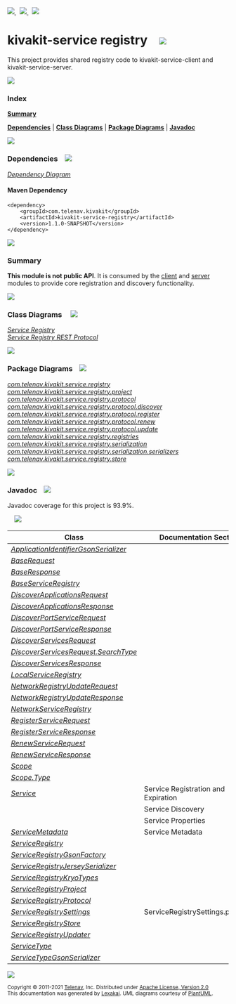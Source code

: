 [//]: # (start-user-text)

<a href="https://www.kivakit.org">
<img src="https://www.kivakit.org/images/web-32.png" srcset="https://www.kivakit.org/images/web-32-2x.png 2x"/>
</a>
&nbsp;
<a href="https://twitter.com/openkivakit">
<img src="https://www.kivakit.org/images/twitter-32.png" srcset="https://www.kivakit.org/images/twitter-32-2x.png 2x"/>
</a>
&nbsp;
<a href="https://kivakit.zulipchat.com">
<img src="https://www.kivakit.org/images/zulip-32.png" srcset="https://www.kivakit.org/images/zulip-32-2x.png 2x"/>
</a>

[//]: # (end-user-text)

# kivakit-service registry &nbsp;&nbsp; <img src="https://www.kivakit.org/images/log-32.png" srcset="https://www.kivakit.org/images/log-32-2x.png 2x"/>

This project provides shared registry code to kivakit-service-client and kivakit-service-server.

<img src="https://www.kivakit.org/images/horizontal-line-512.png" srcset="https://www.kivakit.org/images/horizontal-line-512-2x.png 2x"/>

### Index

[**Summary**](#summary)  

[**Dependencies**](#dependencies) | [**Class Diagrams**](#class-diagrams) | [**Package Diagrams**](#package-diagrams) | [**Javadoc**](#javadoc)

<img src="https://www.kivakit.org/images/horizontal-line-512.png" srcset="https://www.kivakit.org/images/horizontal-line-512-2x.png 2x"/>

### Dependencies <a name="dependencies"></a> &nbsp;&nbsp; <img src="https://www.kivakit.org/images/dependencies-32.png" srcset="https://www.kivakit.org/images/dependencies-32-2x.png 2x"/>

[*Dependency Diagram*](https://www.kivakit.org/1.1.0-SNAPSHOT/lexakai/kivakit-extensions/kivakit-service/registry/documentation/diagrams/dependencies.svg)

#### Maven Dependency

    <dependency>
        <groupId>com.telenav.kivakit</groupId>
        <artifactId>kivakit-service-registry</artifactId>
        <version>1.1.0-SNAPSHOT</version>
    </dependency>

<img src="https://www.kivakit.org/images/horizontal-line-128.png" srcset="https://www.kivakit.org/images/horizontal-line-128-2x.png 2x"/>

[//]: # (start-user-text)

### Summary <a name = "summary"></a>

**This module is not public API**. It is consumed by the [client](../client/README.md) and [server](../server/README.md) modules
to provide core registration and discovery functionality.

[//]: # (end-user-text)

<img src="https://www.kivakit.org/images/horizontal-line-128.png" srcset="https://www.kivakit.org/images/horizontal-line-128-2x.png 2x"/>

### Class Diagrams <a name="class-diagrams"></a> &nbsp; &nbsp; <img src="https://www.kivakit.org/images/diagram-40.png" srcset="https://www.kivakit.org/images/diagram-40-2x.png 2x"/>

[*Service Registry*](https://www.kivakit.org/1.1.0-SNAPSHOT/lexakai/kivakit-extensions/kivakit-service/registry/documentation/diagrams/diagram-registry.svg)  
[*Service Registry REST Protocol*](https://www.kivakit.org/1.1.0-SNAPSHOT/lexakai/kivakit-extensions/kivakit-service/registry/documentation/diagrams/diagram-rest.svg)

<img src="https://www.kivakit.org/images/horizontal-line-128.png" srcset="https://www.kivakit.org/images/horizontal-line-128-2x.png 2x"/>

### Package Diagrams <a name="package-diagrams"></a> &nbsp;&nbsp; <img src="https://www.kivakit.org/images/box-32.png" srcset="https://www.kivakit.org/images/box-32-2x.png 2x"/>

[*com.telenav.kivakit.service.registry*](https://www.kivakit.org/1.1.0-SNAPSHOT/lexakai/kivakit-extensions/kivakit-service/registry/documentation/diagrams/com.telenav.kivakit.service.registry.svg)  
[*com.telenav.kivakit.service.registry.project*](https://www.kivakit.org/1.1.0-SNAPSHOT/lexakai/kivakit-extensions/kivakit-service/registry/documentation/diagrams/com.telenav.kivakit.service.registry.project.svg)  
[*com.telenav.kivakit.service.registry.protocol*](https://www.kivakit.org/1.1.0-SNAPSHOT/lexakai/kivakit-extensions/kivakit-service/registry/documentation/diagrams/com.telenav.kivakit.service.registry.protocol.svg)  
[*com.telenav.kivakit.service.registry.protocol.discover*](https://www.kivakit.org/1.1.0-SNAPSHOT/lexakai/kivakit-extensions/kivakit-service/registry/documentation/diagrams/com.telenav.kivakit.service.registry.protocol.discover.svg)  
[*com.telenav.kivakit.service.registry.protocol.register*](https://www.kivakit.org/1.1.0-SNAPSHOT/lexakai/kivakit-extensions/kivakit-service/registry/documentation/diagrams/com.telenav.kivakit.service.registry.protocol.register.svg)  
[*com.telenav.kivakit.service.registry.protocol.renew*](https://www.kivakit.org/1.1.0-SNAPSHOT/lexakai/kivakit-extensions/kivakit-service/registry/documentation/diagrams/com.telenav.kivakit.service.registry.protocol.renew.svg)  
[*com.telenav.kivakit.service.registry.protocol.update*](https://www.kivakit.org/1.1.0-SNAPSHOT/lexakai/kivakit-extensions/kivakit-service/registry/documentation/diagrams/com.telenav.kivakit.service.registry.protocol.update.svg)  
[*com.telenav.kivakit.service.registry.registries*](https://www.kivakit.org/1.1.0-SNAPSHOT/lexakai/kivakit-extensions/kivakit-service/registry/documentation/diagrams/com.telenav.kivakit.service.registry.registries.svg)  
[*com.telenav.kivakit.service.registry.serialization*](https://www.kivakit.org/1.1.0-SNAPSHOT/lexakai/kivakit-extensions/kivakit-service/registry/documentation/diagrams/com.telenav.kivakit.service.registry.serialization.svg)  
[*com.telenav.kivakit.service.registry.serialization.serializers*](https://www.kivakit.org/1.1.0-SNAPSHOT/lexakai/kivakit-extensions/kivakit-service/registry/documentation/diagrams/com.telenav.kivakit.service.registry.serialization.serializers.svg)  
[*com.telenav.kivakit.service.registry.store*](https://www.kivakit.org/1.1.0-SNAPSHOT/lexakai/kivakit-extensions/kivakit-service/registry/documentation/diagrams/com.telenav.kivakit.service.registry.store.svg)

<img src="https://www.kivakit.org/images/horizontal-line-128.png" srcset="https://www.kivakit.org/images/horizontal-line-128-2x.png 2x"/>

### Javadoc <a name="javadoc"></a> &nbsp;&nbsp; <img src="https://www.kivakit.org/images/books-32.png" srcset="https://www.kivakit.org/images/books-32-2x.png 2x"/>

Javadoc coverage for this project is 93.9%.  
  
&nbsp; &nbsp; <img src="https://www.kivakit.org/images/meter-90-96.png" srcset="https://www.kivakit.org/images/meter-90-96-2x.png 2x"/>




| Class | Documentation Sections |
|---|---|
| [*ApplicationIdentifierGsonSerializer*](https://www.kivakit.org/1.1.0-SNAPSHOT/javadoc/kivakit-extensions/kivakit.service.registry/com/telenav/kivakit/service/registry/serialization/serializers/ApplicationIdentifierGsonSerializer.html) |  |  
| [*BaseRequest*](https://www.kivakit.org/1.1.0-SNAPSHOT/javadoc/kivakit-extensions/kivakit.service.registry/com/telenav/kivakit/service/registry/protocol/BaseRequest.html) |  |  
| [*BaseResponse*](https://www.kivakit.org/1.1.0-SNAPSHOT/javadoc/kivakit-extensions/kivakit.service.registry/com/telenav/kivakit/service/registry/protocol/BaseResponse.html) |  |  
| [*BaseServiceRegistry*](https://www.kivakit.org/1.1.0-SNAPSHOT/javadoc/kivakit-extensions/kivakit.service.registry/com/telenav/kivakit/service/registry/registries/BaseServiceRegistry.html) |  |  
| [*DiscoverApplicationsRequest*](https://www.kivakit.org/1.1.0-SNAPSHOT/javadoc/kivakit-extensions/kivakit.service.registry/com/telenav/kivakit/service/registry/protocol/discover/DiscoverApplicationsRequest.html) |  |  
| [*DiscoverApplicationsResponse*](https://www.kivakit.org/1.1.0-SNAPSHOT/javadoc/kivakit-extensions/kivakit.service.registry/com/telenav/kivakit/service/registry/protocol/discover/DiscoverApplicationsResponse.html) |  |  
| [*DiscoverPortServiceRequest*](https://www.kivakit.org/1.1.0-SNAPSHOT/javadoc/kivakit-extensions/kivakit.service.registry/com/telenav/kivakit/service/registry/protocol/discover/DiscoverPortServiceRequest.html) |  |  
| [*DiscoverPortServiceResponse*](https://www.kivakit.org/1.1.0-SNAPSHOT/javadoc/kivakit-extensions/kivakit.service.registry/com/telenav/kivakit/service/registry/protocol/discover/DiscoverPortServiceResponse.html) |  |  
| [*DiscoverServicesRequest*](https://www.kivakit.org/1.1.0-SNAPSHOT/javadoc/kivakit-extensions/kivakit.service.registry/com/telenav/kivakit/service/registry/protocol/discover/DiscoverServicesRequest.html) |  |  
| [*DiscoverServicesRequest.SearchType*](https://www.kivakit.org/1.1.0-SNAPSHOT/javadoc/kivakit-extensions/kivakit.service.registry/com/telenav/kivakit/service/registry/protocol/discover/DiscoverServicesRequest.SearchType.html) |  |  
| [*DiscoverServicesResponse*](https://www.kivakit.org/1.1.0-SNAPSHOT/javadoc/kivakit-extensions/kivakit.service.registry/com/telenav/kivakit/service/registry/protocol/discover/DiscoverServicesResponse.html) |  |  
| [*LocalServiceRegistry*](https://www.kivakit.org/1.1.0-SNAPSHOT/javadoc/kivakit-extensions/kivakit.service.registry/com/telenav/kivakit/service/registry/registries/LocalServiceRegistry.html) |  |  
| [*NetworkRegistryUpdateRequest*](https://www.kivakit.org/1.1.0-SNAPSHOT/javadoc/kivakit-extensions/kivakit.service.registry/com/telenav/kivakit/service/registry/protocol/update/NetworkRegistryUpdateRequest.html) |  |  
| [*NetworkRegistryUpdateResponse*](https://www.kivakit.org/1.1.0-SNAPSHOT/javadoc/kivakit-extensions/kivakit.service.registry/com/telenav/kivakit/service/registry/protocol/update/NetworkRegistryUpdateResponse.html) |  |  
| [*NetworkServiceRegistry*](https://www.kivakit.org/1.1.0-SNAPSHOT/javadoc/kivakit-extensions/kivakit.service.registry/com/telenav/kivakit/service/registry/registries/NetworkServiceRegistry.html) |  |  
| [*RegisterServiceRequest*](https://www.kivakit.org/1.1.0-SNAPSHOT/javadoc/kivakit-extensions/kivakit.service.registry/com/telenav/kivakit/service/registry/protocol/register/RegisterServiceRequest.html) |  |  
| [*RegisterServiceResponse*](https://www.kivakit.org/1.1.0-SNAPSHOT/javadoc/kivakit-extensions/kivakit.service.registry/com/telenav/kivakit/service/registry/protocol/register/RegisterServiceResponse.html) |  |  
| [*RenewServiceRequest*](https://www.kivakit.org/1.1.0-SNAPSHOT/javadoc/kivakit-extensions/kivakit.service.registry/com/telenav/kivakit/service/registry/protocol/renew/RenewServiceRequest.html) |  |  
| [*RenewServiceResponse*](https://www.kivakit.org/1.1.0-SNAPSHOT/javadoc/kivakit-extensions/kivakit.service.registry/com/telenav/kivakit/service/registry/protocol/renew/RenewServiceResponse.html) |  |  
| [*Scope*](https://www.kivakit.org/1.1.0-SNAPSHOT/javadoc/kivakit-extensions/kivakit.service.registry/com/telenav/kivakit/service/registry/Scope.html) |  |  
| [*Scope.Type*](https://www.kivakit.org/1.1.0-SNAPSHOT/javadoc/kivakit-extensions/kivakit.service.registry/com/telenav/kivakit/service/registry/Scope.Type.html) |  |  
| [*Service*](https://www.kivakit.org/1.1.0-SNAPSHOT/javadoc/kivakit-extensions/kivakit.service.registry/com/telenav/kivakit/service/registry/Service.html) | Service Registration and Expiration |  
| | Service Discovery |  
| | Service Properties |  
| [*ServiceMetadata*](https://www.kivakit.org/1.1.0-SNAPSHOT/javadoc/kivakit-extensions/kivakit.service.registry/com/telenav/kivakit/service/registry/ServiceMetadata.html) | Service Metadata |  
| [*ServiceRegistry*](https://www.kivakit.org/1.1.0-SNAPSHOT/javadoc/kivakit-extensions/kivakit.service.registry/com/telenav/kivakit/service/registry/ServiceRegistry.html) |  |  
| [*ServiceRegistryGsonFactory*](https://www.kivakit.org/1.1.0-SNAPSHOT/javadoc/kivakit-extensions/kivakit.service.registry/com/telenav/kivakit/service/registry/serialization/ServiceRegistryGsonFactory.html) |  |  
| [*ServiceRegistryJerseySerializer*](https://www.kivakit.org/1.1.0-SNAPSHOT/javadoc/kivakit-extensions/kivakit.service.registry/com/telenav/kivakit/service/registry/serialization/ServiceRegistryJerseySerializer.html) |  |  
| [*ServiceRegistryKryoTypes*](https://www.kivakit.org/1.1.0-SNAPSHOT/javadoc/kivakit-extensions/kivakit.service.registry/com/telenav/kivakit/service/registry/project/ServiceRegistryKryoTypes.html) |  |  
| [*ServiceRegistryProject*](https://www.kivakit.org/1.1.0-SNAPSHOT/javadoc/kivakit-extensions/kivakit.service.registry/com/telenav/kivakit/service/registry/ServiceRegistryProject.html) |  |  
| [*ServiceRegistryProtocol*](https://www.kivakit.org/1.1.0-SNAPSHOT/javadoc/kivakit-extensions/kivakit.service.registry/com/telenav/kivakit/service/registry/protocol/ServiceRegistryProtocol.html) |  |  
| [*ServiceRegistrySettings*](https://www.kivakit.org/1.1.0-SNAPSHOT/javadoc/kivakit-extensions/kivakit.service.registry/com/telenav/kivakit/service/registry/ServiceRegistrySettings.html) | ServiceRegistrySettings.properties |  
| [*ServiceRegistryStore*](https://www.kivakit.org/1.1.0-SNAPSHOT/javadoc/kivakit-extensions/kivakit.service.registry/com/telenav/kivakit/service/registry/store/ServiceRegistryStore.html) |  |  
| [*ServiceRegistryUpdater*](https://www.kivakit.org/1.1.0-SNAPSHOT/javadoc/kivakit-extensions/kivakit.service.registry/com/telenav/kivakit/service/registry/ServiceRegistryUpdater.html) |  |  
| [*ServiceType*](https://www.kivakit.org/1.1.0-SNAPSHOT/javadoc/kivakit-extensions/kivakit.service.registry/com/telenav/kivakit/service/registry/ServiceType.html) |  |  
| [*ServiceTypeGsonSerializer*](https://www.kivakit.org/1.1.0-SNAPSHOT/javadoc/kivakit-extensions/kivakit.service.registry/com/telenav/kivakit/service/registry/serialization/serializers/ServiceTypeGsonSerializer.html) |  |  

[//]: # (start-user-text)



[//]: # (end-user-text)

<img src="https://www.kivakit.org/images/horizontal-line-512.png" srcset="https://www.kivakit.org/images/horizontal-line-512-2x.png 2x"/>

<sub>Copyright &#169; 2011-2021 [Telenav](https://telenav.com), Inc. Distributed under [Apache License, Version 2.0](LICENSE)</sub>  
<sub>This documentation was generated by [Lexakai](https://lexakai.org). UML diagrams courtesy of [PlantUML](https://plantuml.com).</sub>


